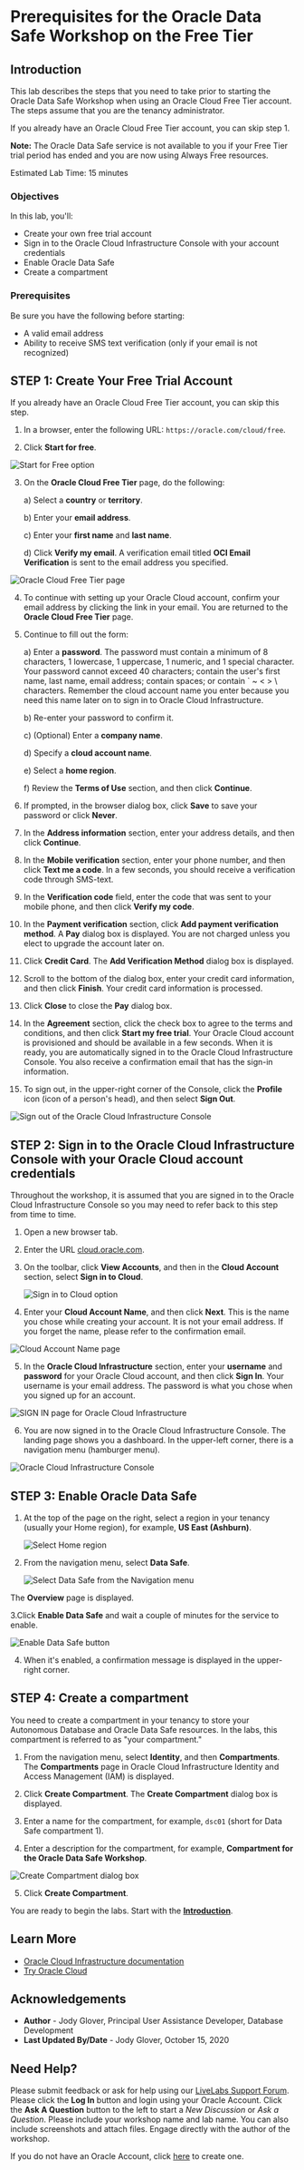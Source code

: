 ﻿
# Prerequisites for the Oracle Data Safe Workshop on the Free Tier               

## Introduction

This lab describes the steps that you need to take prior to starting the Oracle Data Safe Workshop when using an Oracle Cloud Free Tier account. The steps assume that you are the tenancy administrator.

If you already have an Oracle Cloud Free Tier account, you can skip step 1.

**Note:** The Oracle Data Safe service is not available to you if your Free Tier trial period has ended and you are now using Always Free resources.

Estimated Lab Time: 15 minutes

### Objectives

In this lab, you'll:

- Create your own free trial account
- Sign in to the Oracle Cloud Infrastructure Console with your account credentials
- Enable Oracle Data Safe
- Create a compartment


### Prerequisites

Be sure you have the following before starting:

- A valid email address
- Ability to receive SMS text verification (only if your email is not recognized)


## **STEP 1**: Create Your Free Trial Account

If you already have an Oracle Cloud Free Tier account, you can skip this step.

1. In a browser, enter the following URL: `https://oracle.com/cloud/free`.

2. Click **Start for free**.

  ![Start for Free option](images/start-for-free.png)



3. On the **Oracle Cloud Free Tier** page, do the following:

    a) Select a **country** or **territory**.

    b) Enter your **email address**.

    c) Enter your **first name** and **last name**.

    d) Click **Verify my email**. A verification email titled **OCI Email Verification** is sent to the email address you specified.

  ![Oracle Cloud Free Tier page](images/oracle-cloud-free-tier-page.png)

4. To continue with setting up your Oracle Cloud account, confirm your email address by clicking the link in your email. You are returned to the **Oracle Cloud Free Tier** page.

5. Continue to fill out the form:

    a) Enter a **password**. The password must contain a minimum of 8 characters, 1 lowercase, 1 uppercase, 1 numeric, and 1 special character. Your password cannot exceed 40 characters; contain the user's first name, last name, email address; contain spaces; or contain ` ~ < > \ characters. Remember the cloud account name you enter because you need this name later on to sign in to Oracle Cloud Infrastructure.

    b) Re-enter your password to confirm it.

    c) (Optional) Enter a **company name**.

    d) Specify a **cloud account name**.

    e) Select a **home region**.

    f) Review the **Terms of Use** section, and then click **Continue**.

6. If prompted, in the browser dialog box, click **Save** to save your password or click **Never**.

7. In the **Address information** section, enter your address details, and then click **Continue**.

8. In the **Mobile verification** section, enter your phone number, and then click **Text me a code**. In a few seconds, you should receive a verification code through SMS-text.

9. In the **Verification code** field, enter the code that was sent to your mobile phone, and then click **Verify my code**.

10. In the **Payment verification** section, click **Add payment verification method**. A **Pay** dialog box is displayed. You are not charged unless you elect to upgrade the account later on.

11. Click **Credit Card**. The **Add Verification Method** dialog box is displayed.

12. Scroll to the bottom of the dialog box, enter your credit card information, and then click **Finish**. Your credit card information is processed.

13. Click **Close** to close the **Pay** dialog box.

14. In the **Agreement** section, click the check box to agree to the terms and conditions, and then click **Start my free trial**. Your Oracle Cloud account is provisioned and should be available in a few seconds. When it is ready, you are automatically signed in to the Oracle Cloud Infrastructure Console. You also receive a confirmation email that has the sign-in information.

15. To sign out, in the upper-right corner of the Console, click the **Profile** icon (icon of a person's head), and then select **Sign Out**.

  ![Sign out of the Oracle Cloud Infrastructure Console](images/sign-out-oci.png)



## **STEP 2**: Sign in to the Oracle Cloud Infrastructure Console with your Oracle Cloud account credentials
Throughout the workshop, it is assumed that you are signed in to the Oracle Cloud Infrastructure Console so you may need to refer back to this step from time to time.

1. Open a new browser tab.

2. Enter the URL [cloud.oracle.com](https://cloud.oracle.com).

3. On the toolbar, click **View Accounts**, and then in the **Cloud Account** section, select **Sign in to Cloud**.

   ![Sign in to Cloud option](images/349900291.png)


4. Enter your **Cloud Account Name**, and then click **Next**. This is the name you chose while creating your account. It is not your email address. If you forget the name, please refer to the confirmation email.

  ![Cloud Account Name page](images/349900292.png)


5. In the **Oracle Cloud Infrastructure** section, enter your **username** and **password** for your Oracle Cloud account, and then click **Sign In**. Your username is your email address. The password is what you chose when you signed up for an account.  

  ![SIGN IN page for Oracle Cloud Infrastructure](images/349900293.png)

6. You are now signed in to the Oracle Cloud Infrastructure Console. The landing page shows you a dashboard. In the upper-left corner, there is a navigation menu (hamburger menu).  

  ![Oracle Cloud Infrastructure Console](images/349900294.png)




## **STEP 3**: Enable Oracle Data Safe

1. At the top of the page on the right, select a region in your tenancy (usually your Home region), for example, **US East (Ashburn)**.

   ![Select Home region](images/select-region.png)

2. From the navigation menu, select **Data Safe**.

   ![Select Data Safe from the Navigation menu](images/navigation-menu-select-data-safe.png)

  The **Overview** page is displayed.

3.Click **Enable Data Safe** and wait a couple of minutes for the service to enable.

   ![Enable Data Safe button](images/enable-data-safe-button.png)

4. When it's enabled, a confirmation message is displayed in the upper-right corner.





## **STEP 4**: Create a compartment

You need to create a compartment in your tenancy to store your Autonomous Database and Oracle Data Safe resources. In the labs, this compartment is referred to as "your compartment."

1. From the navigation menu, select **Identity**, and then **Compartments**. The **Compartments** page in Oracle Cloud Infrastructure Identity and Access Management (IAM) is displayed.

2. Click **Create Compartment**. The **Create Compartment** dialog box is displayed.

3. Enter a name for the compartment, for example, `dsc01` (short for Data Safe compartment 1).

4. Enter a description for the compartment, for example, **Compartment for the Oracle Data Safe Workshop**.

  ![Create Compartment dialog box](images/create-compartment.png)

5. Click **Create Compartment**.


You are ready to begin the labs. Start with the [**Introduction**](?lab=introduction).





## Learn More

- <a  href="https://www.google.com/url?sa=t&amp;rct=j&amp;q=&amp;esrc=s&amp;source=web&amp;cd=&amp;cad=rja&amp;uact=8&amp;ved=2ahUKEwiV9crfq4LsAhV1lnIEHbzbABwQFjAAegQIARAC&amp;url=https%3A%2F%2Fdocs.cloud.oracle.com%2Fiaas%2F&amp;usg=AOvVaw0AhysJe8ZnjMdve29qGMtZ" >Oracle Cloud Infrastructure documentation</a>
- <a  href="https://www.googleadservices.com/pagead/aclk?sa=L&amp;ai=DChcSEwjpqdLfq4LsAhVMwMgKHXwlCVUYABAAGgJxdQ&amp;ohost=www.google.com&amp;cid=CAASEuRoiOXrrdCP5n-DJ1ywMcKyYQ&amp;sig=AOD64_22iprJaffo5nOe9sztGr9oHNidFQ&amp;q&amp;adurl&amp;ved=2ahUKEwiV9crfq4LsAhV1lnIEHbzbABwQ0Qx6BAgNEAE" >Try Oracle Cloud</a>


## Acknowledgements

* **Author** - Jody Glover, Principal User Assistance Developer, Database Development
* **Last Updated By/Date** - Jody Glover, October 15, 2020


## Need Help?
Please submit feedback or ask for help using our [LiveLabs Support Forum](https://community.oracle.com/tech/developers/categories/data-safe). Please click the **Log In** button and login using your Oracle Account. Click the **Ask A Question** button to the left to start a *New Discussion* or *Ask a Question*.  Please include your workshop name and lab name.  You can also include screenshots and attach files.  Engage directly with the author of the workshop.

If you do not have an Oracle Account, click [here](https://profile.oracle.com/myprofile/account/create-account.jspx) to create one.
